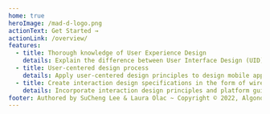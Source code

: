 ```yaml
---
home: true
heroImage: /mad-d-logo.png
actionText: Get Started →
actionLink: /overview/
features:
  - title: Thorough knowledge of User Experience Design
    details: Explain the difference between User Interface Design (UID) and User Experience Design (UXD) in the goal-directed design process. Describe the benefits of UXD. Initiate the appropriate interaction and visual design iterations to enhance the product usability.
  - title: User-centered design process
    details: Apply user-centered design principles to design mobile apps. Begin with user research to identify user requirements. Communicate research findings with personas and usage scenarios. Create interactive mobile mockups to verify the solution by testing it with users.
  - title: Create interaction design specifications in the form of wireframe documents
    details: Incorporate interaction design principles and platform guidelines to generate mobile UI specifications by designing various interactive wireframe documents.
footer: Authored by SuCheng Lee & Laura Olac ~ Copyright © 2022, Algonquin College of Applied Arts and Technology
---
```


<ContactCard 
  name="SuCheng Lee"
  img-url="/F2021/slee_h.png"
  bio="Professor of the Mobile Application Design & Development program at Algonquin College"
  :details="[
      { label: 'email', value: 'lees1@algonquincollge.com' }, 
      { label: 'twitter', value: '@UXResearchLab' }, 
      { label: 'github', value: 'lees1' }, 
      { label: 'office', value: 'Zoom - by appointment' }
    ]"
/>
